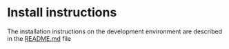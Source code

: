 # Install instructions

The installation instructions on the development environment are described in the [README.md](https://github.com/webtech-superheroes/webtech-hub/blob/master/README.md) file

